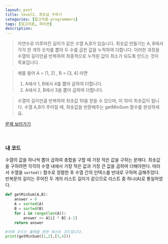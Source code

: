 ```yaml
---
layout: post
title: level2. 최솟값 구하기
categories: [알고리즘-programmers]
tags: [알고리즘, 파이썬]
description: 
---
```


> 자연수로 이루어진 길이가 같은 수열 A,B가 있습니다. 최솟값 만들기는 A, B에서 각각 한 개의 숫자를 뽑아 두 수를 곱한 값을 누적하여 더합니다. 이러한 과정을 수열의 길이만큼 반복하여 최종적으로 누적된 값이 최소가 되도록 만드는 것이 목표입니다.

> 예를 들어 A = [1, 2] , B = [3, 4] 라면
> 1. A에서 1, B에서 4를 뽑아 곱하여 더합니다.
> 2. A에서 2, B에서 3을 뽑아 곱하여 더합니다.

> 수열의 길이만큼 반복하여 최솟값 10을 얻을 수 있으며, 이 10이 최솟값이 됩니다.
> 수열 A,B가 주어질 때, 최솟값을 반환해주는 getMinSum 함수를 완성하세요.

[문제 보러가기](https://programmers.co.kr/learn/challenge_codes/182) 

<br>

### 내 코드

수열의 값을 하나씩 뽑아 곱하여 총합을 구할 때 가장 작은 값을 구하는 문제다. 최솟값을 구하려면 각각의 수열 내에서 가장 작은 값과 가장 큰 값을 곱하여 더해야한다. 따라서 수열을 `sorted()` 함수로 정렬한 후 수열 간의 인덱스를 반대로 구하여 곱해주었다. 반복문의 길이는 주어진 두 개의 리스트 길이가 같으므로 리스트 중 하나(A)로 통일하였다.

```python
def getMinSum(A,B):
	answer = 0
	A = sorted(A)
	B = sorted(B)
	for i in range(len(A)):
		answer += A[i] * B[-i-1]
	return answer

#아래 코드는 출력을 위한 테스트 코드입니다.
print(getMinSum([1,2],[3,4]))
```

<br>
